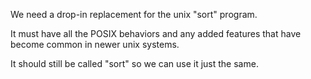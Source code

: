 We need a drop-in replacement for the unix "sort" program.

It must have all the POSIX behaviors and any added features that have become common in newer unix systems.

It should still be called "sort" so we can use it just the same.
